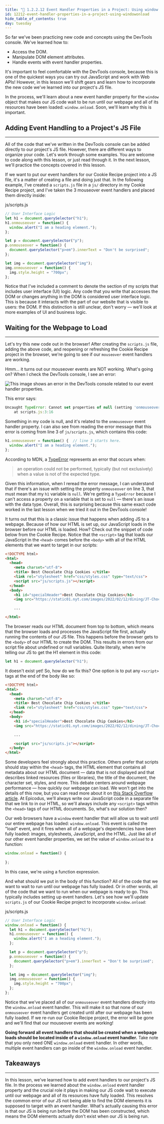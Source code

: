 ```yaml
---
title: "📓 1.2.2.12 Event Handler Properties in a Project: Using window.onload"
id: 12212-event-handler-properties-in-a-project-using-windowonload
hide_table_of_contents: true
day: tuesday
---
```


So far we've been practicing new code and concepts using the DevTools console. We've learned how to:

* Access the DOM.
* Manipulate DOM element attributes.
* Handle events with event handler properties.

It's important to feel comfortable with the DevTools console, because this is one of the quickest ways you can try out JavaScript and work with Web APIs! However, in this lesson we'll shift gears and learn how to incorporate the new code we've learned into our project's JS file. 

In the process, we'll learn about a new event handler property for the `window` object that makes our JS code wait to be run until our webpage and all of its resources have been loaded: `window.onload`. Soon, we'll learn why this is important.

## Adding Event Handling to a Project's JS File
---

All of the code that we've written in the DevTools console can be added directly to our project's JS file. However, there are different ways to organize your code. Let's work through some examples. You are welcome to code along with this lesson, or just read through it. In the next lesson, we'll practice the concepts covered in this lesson.

If we want to put our event handlers for our Cookie Recipe project into a JS file, it's a matter of creating a file and doing just that. In the following example, I've created a `scripts.js` file in a `js/` directory in my Cookie Recipe project, and I've taken the 3 mouseover event handlers and placed them directly inside:

<div class="filename">js/scripts.js</div>

```js
// User Interface Logic
let h1 = document.querySelector("h1");
h1.onmouseover = function() {
  window.alert("I am a heading element.");
};

let p = document.querySelector("p");
p.onmouseover = function() {
  document.querySelector("p>em").innerText = "Don't be surprised";
};

let img = document.querySelector("img");
img.onmouseover = function() {
  img.style.height = "700px";
};
```

Notice that I've included a comment to denote the section of my scripts that includes user interface (UI) logic. Any code that you write that accesses the DOM or changes anything in the DOM is considered user interface logic. This is because it interacts with the part of our website that is visible to users: the DOM. If this distinction is still unclear, don't worry — we'll look at more examples of UI and business logic.

## Waiting for the Webpage to Load
---

Let's try this new code out in the browser! After creating the `scripts.js` file, adding the above code, and reopening or refreshing the Cookie Recipe project in the browser, we're going to see if our `mouseover` event handlers are working.

Hmm... it turns out our mouseover events are NOT working. What's going on? When I check the DevTools console, I see an error:

![This image shows an error in the DevTools console related to our event handler properties.](https://learnhowtoprogram.s3.us-west-2.amazonaws.com/new-section2-js-and-web-browsers/missing-window-onload-cookie-recipe.png)

This error says:

```js
Uncaught TypeError: Cannot set properties of null (setting 'onmouseover')
    at scripts.js:3:16
```

Something in my code is null, and it's related to the `onmouseover` event handler property. I can also see from reading the error message that this error is coming from line 3 of `js/scripts.js`, which contains this code:

```js
h1.onmouseover = function() {  // line 3 starts here.
  window.alert("I am a heading element.");
};
```

According to MDN, a [TypeError](https://developer.mozilla.org/en-US/docs/Web/JavaScript/Reference/Global_Objects/TypeError) represents an error that occurs when: 

> an operation could not be performed, typically (but not exclusively) when a value is not of the expected type.

Given this information, when I reread the error message, I can understand that if there's an issue with setting the property `onmouseover` on line 3, that must mean that my `h1` variable is `null`. We're getting a `TypeError` because I can't access a property on a variable that is set to `null` — there's an issue with the data type. Overall, this is surprising because this same exact code worked in the last lesson when we tried it out in the DevTools console!

It turns out that this is a classic issue that happens when adding JS to a webpage. Because of how our HTML is set up, our JavaScript loads in the browser before our HTML is loaded. How? Check out the snippet of code below from the Cookie Recipe. Notice that the `<script>` tag that loads our JavaScript in the `<head>` comes before the `<body>` with all of the HTML elements that we want to target in our scripts: 

```html
<!DOCTYPE html>
<html>
  <head>
    <meta charset="utf-8">
    <title> Best Chocolate Chip Cookies </title>
    <link rel="stylesheet" href="css/styles.css" type="text/css">
    <script src="js/scripts.js"></script>
  </head>
  <body>
    <h1 id="specialHeader">Best Chocolate Chip Cookies</h1>
    <img src="https://static01.nyt.com/images/2022/02/12/dining/JT-Chocolate-Chip-Cookies/JT-Chocolate-Chip-Cookies-articleLarge.jpg" alt="An image of a cookie"/>

    ...

</html>
```

The browser reads our HTML document from top to bottom, which means that the browser loads and processes the JavaScript file first, actually running the contents of our JS file. This happens before the browser gets to the `<body>` of our HTML to create the DOM. This results in errors from our script file about undefined or null variables. Quite literally, when we're telling our JS to get the H1 element in this code:

```js
let h1 = document.querySelector("h1");
```

It doesn't exist yet! So, how do we fix this? One option is to put any `<script>` tags at the end of the body like so:

```html
<!DOCTYPE html>
<html>
  <head>
    <meta charset="utf-8">
    <title> Best Chocolate Chip Cookies </title>
    <link rel="stylesheet" href="css/styles.css" type="text/css">
  </head>
  <body>
    <h1 id="specialHeader">Best Chocolate Chip Cookies</h1>
    <img src="https://static01.nyt.com/images/2022/02/12/dining/JT-Chocolate-Chip-Cookies/JT-Chocolate-Chip-Cookies-articleLarge.jpg" alt="An image of a cookie"/>

    ...

    <script src="js/scripts.js"></script>
  </body>
</html>
```

Some developers feel strongly about this practice. Others prefer that scripts should stay within the `<head>` tags, the HTML element that contains all metadata about our HTML document — data that is not displayed and that describes linked resources (files or libraries), the title of the document, the character set, styles, and more. This debate centers around webpage performance — how quickly our webpage can load. We won't get into the details of this now, but you can read more about it on [this Stack Overflow article](https://stackoverflow.com/questions/38407962/when-to-use-the-script-tag-in-the-head-and-body-section-of-a-html-page#:~:text=It%20is%20a%20good%20idea,can%20slow%20down%20the%20display.). At Epicodus, we'll always write our JavaScript code in a separate file that we link to in our HTML, so we'll always include any `<script>` tags within the `<head>` tags of our HTML documents. So, what's our solution then? 

Our web browsers have a `window` event handler that will allow us to wait until our entire webpage has loaded: `window.onload`. This event is called the "load" event, and it fires when all of a webpage's dependencies have been fully loaded: images, stylesheets, JavaScript, and the HTML. Just like all of our other event handler properties, we set the value of `window.onload` to a function:

```js
window.onload = function() {
  
};
```

In this case, we're using a function expression. 

And what should we put in the body of this function? All of the code that we want to wait to run until our webpage has fully loaded. Or in other words, all of the code that we want to run when our webpage is ready to go. This typically includes setting up event handlers. Let's see how we'll update `scripts.js` of our Cookie Recipe project to incorporate `window.onload`:

<div class="filename">js/scripts.js</div>

```js
// User Interface Logic
window.onload = function() {
  let h1 = document.querySelector("h1");
  h1.onmouseover = function() {
    window.alert("I am a heading element.");
  };

  let p = document.querySelector("p");
  p.onmouseover = function() {
    document.querySelector("p>em").innerText = "Don't be surprised";
  };

  let img = document.querySelector("img");
  img.onmouseover = function() {
    img.style.height = "700px";
  };
};
```

Notice that we've placed all of our `onmouseover` event handlers directly into the `window.onload` event handler. This will make it so that none of our `onmouseover` event handlers get created until after our webpage has been fully loaded. If we re-run our Cookie Recipe project, the error will be gone and we'll find that our mouseover events are working!

**Going forward all event handlers that should be created when a webpage loads should be located inside of a `window.onload` event handler.** Take note that you only need ONE `window.onload` event handler. In other words, multiple event handlers can go inside of the `window.onload` event handler.

## Takeaways
---

In this lesson, we've learned how to add event handlers to our project's JS file. In the process we learned about the `window.onload` event handler property and the crucial role it plays in making our JS code wait to execute until our webpage and all of its resources have fully loaded. This resolves the common error of our JS not being able to find the DOM elements it is supposed to target with an event handler. What's actually causing this error is that our JS is being run before the DOM has been constructed, which means the DOM elements actually don't exist when our JS is being run. 
